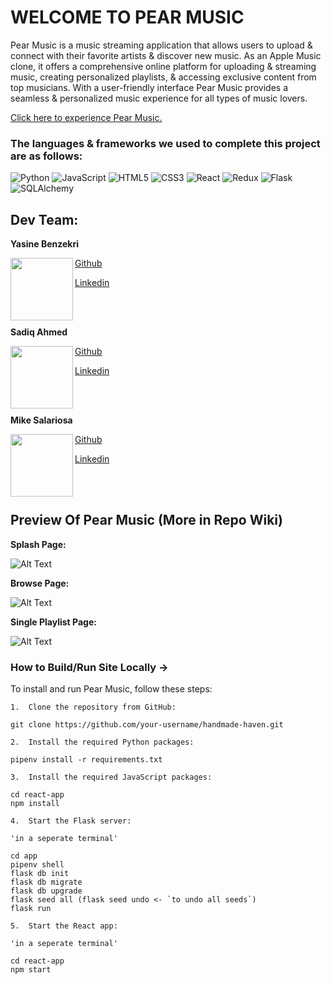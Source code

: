 # WELCOME TO PEAR MUSIC 

Pear Music is a music streaming application that allows users to upload & connect with their favorite artists & discover new music. As an Apple Music clone, it offers a comprehensive online platform for uploading & streaming music, creating personalized playlists, & accessing exclusive content from top musicians. With a user-friendly interface Pear Music provides a seamless & personalized music experience for all types of music lovers.

[Click here to experience Pear Music.](https://pearmusic.onrender.com/)

### The languages & frameworks we used to complete this project are as follows:

![Python](https://img.shields.io/badge/Python-%233776AB.svg?style=for-the-badge&logo=python&logoColor=white)
![JavaScript](https://img.shields.io/badge/javascript-%23323330.svg?style=for-the-badge&logo=javascript&logoColor=%23F7DF1E)
![HTML5](https://img.shields.io/badge/html5-%23E34F26.svg?style=for-the-badge&logo=html5&logoColor=white)
![CSS3](https://img.shields.io/badge/css3-%231572B6.svg?style=for-the-badge&logo=css3&logoColor=white)
![React](https://img.shields.io/badge/react-%2320232a.svg?style=for-the-badge&logo=react&logoColor=%2361DAFB)
![Redux](https://img.shields.io/badge/redux-%23593d88.svg?style=for-the-badge&logo=redux&logoColor=white)
![Flask](https://img.shields.io/badge/Flask-%23000.svg?style=for-the-badge&logo=flask&logoColor=white)
![SQLAlchemy](https://img.shields.io/badge/SQLAlchemy-%23FCA121.svg?style=for-the-badge&logo=sqlalchemy&logoColor=white)

## Dev Team: 

**Yasine Benzekri**

<a href="url"><img src="https://user-images.githubusercontent.com/43020644/232277185-808ea9ab-a5df-482a-8cba-38c34c847071.png" align="left" height="100" width="100" ></a>

[Github](https://github.com/Yasine-ben)

[Linkedin](https://www.linkedin.com/in/yasine-benzekri-389457271/)

<br/>
<br/>

**Sadiq Ahmed**

<a href="url"><img src="https://user-images.githubusercontent.com/43020644/232276720-dadec5e8-ce0d-4d6a-bf6a-9880d6501e95.png" align="left" height="100" width="100" ></a>

[Github](https://github.com/Sadiqaxxmed)

[Linkedin](https://www.linkedin.com/in/sadiqaxxmed/)

<br/>
<br/>

**Mike Salariosa**

<a href="url"><img src="https://user-images.githubusercontent.com/43020644/232277141-81ffcafc-f5e5-4ea8-a545-15f674cd78b6.png" align="left" height="100" width="100" ></a>

[Github](https://github.com/mike-650)

[Linkedin](https://www.linkedin.com/in/michael-s-688653118/)

<br/>
<br/>



## Preview Of Pear Music (More in Repo Wiki) 

**Splash Page:**

![Alt Text](https://media.giphy.com/media/v1.Y2lkPTc5MGI3NjExYWE5MDg4N2ZjMTE4MTRlNGE1ZTI0ZGMzNjMyOTE0OWU0ZTI3MTc5OCZjdD1n/GKNyKPTTuFOFF7GrwH/giphy.gif)

**Browse Page:**

![Alt Text](https://media.giphy.com/media/v1.Y2lkPTc5MGI3NjExNDI1NjFkYjBlMzU5NzA2NDIwYTIxMjg1ZmFjMmNiYWU3MjE1ZWQ0NCZjdD1n/65vUWRRj4jxMLZJuui/giphy.gif)

**Single Playlist Page:**

![Alt Text](https://media.giphy.com/media/v1.Y2lkPTc5MGI3NjExYTJlNWRlMzU0N2Y5ZTE3ODRlYzJkOTAyNjc4ODUyYzBiN2Y2MmFkNCZjdD1n/HmUK1cjKdszAAgH1kx/giphy.gif)

### How to Build/Run Site Locally -> 
To install and run Pear Music, follow these steps:

```
1.  Clone the repository from GitHub:

git clone https://github.com/your-username/handmade-haven.git

2.  Install the required Python packages:

pipenv install -r requirements.txt

3.  Install the required JavaScript packages:

cd react-app
npm install

4.  Start the Flask server:

'in a seperate terminal'

cd app
pipenv shell
flask db init
flask db migrate
flask db upgrade
flask seed all (flask seed undo <- `to undo all seeds`)
flask run

5.  Start the React app:

'in a seperate terminal'

cd react-app
npm start
```
<!-- 
## Api's & plugins Used:
**react-player** || **bad-words** || **email-validator**
## Additional Features Planned:
```
1. Album Functionality
2. Liked Playlists
``` -->
